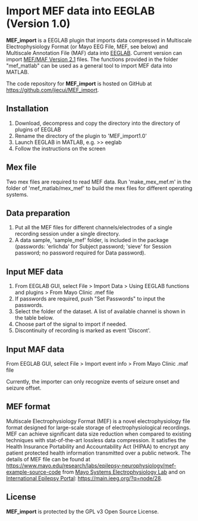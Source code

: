 Import MEF data into EEGLAB (Version 1.0)
=========================================

**MEF_import** is a EEGLAB plugin that imports data compressed in Multiscale Electrophysiology Format (or Mayo EEG File, MEF, see below) and Multiscale Annotation File (MAF) data into [EEGLAB](https://sccn.ucsd.edu/eeglab/index.php).
Current version can import [MEF/MAF Version 2.1](https://github.com/benbrinkmann/mef_lib_2_1) files.
The functions provided in the folder "mef_matlab" can be used as a general tool to import MEF data into MATLAB.

The code repository for **MEF_import** is hosted on GitHub at https://github.com/jiecui/MEF_import.

Installation
------------
1. Download, decompress and copy the directory into the directory of plugins of EEGLAB
1. Rename the directory of the plugin to 'MEF_import1.0'
1. Launch EEGLAB in MATLAB, e.g. >> eeglab
1. Follow the instructions on the screen

Mex file
--------
Two mex files are required to read MEF data. Run 'make_mex_mef.m' in the folder of 'mef_matlab/mex_mef' to build the mex files for different operating systems.
 
Data preparation
----------------
1. Put all the MEF files for different channels/electrodes of a single recording session under a single directory. 
1. A data sample, 'sample_mef' folder, is included in the package (passwords: 'erlichda' for Subject password; 'sieve' for Session password; no password required for Data password).

Input MEF data
--------------
1. From EEGLAB GUI, select File > Import Data > Using EEGLAB functions and plugins > From Mayo Clinic .mef file
1. If passwords are required, push "Set Passwords" to input the passwords.
1. Select the folder of the dataset.  A list of available channel is shown in the table below.
1. Choose part of the signal to import if needed.
1. Discontinuity of recording is marked as event 'Discont'.

Input MAF data
--------------
From EEGLAB GUI, select File > Import event info > From Mayo Clinic .maf file

Currently, the importer can only recognize events of seizure onset and seizure offset.

MEF format
----------
Multiscale Electrophysiology Format (MEF) is a novel electrophysiology file format designed for large-scale storage of electrophysiological recordings.
MEF can achieve significant data size reduction when compared to existing techniques with stat-of-the-art lossless data compression.
It satisfies the Health Insurance Portability and Accountability Act (HIPAA) to encrypt any patient protected health information transmitted over a public network.
The details of MEF file can be found at https://www.mayo.edu/research/labs/epilepsy-neurophysiology/mef-example-source-code from [Mayo Systems Electrophysiology Lab](http://msel.mayo.edu/) and on [International Epilepsy Portal](https://main.ieeg.org): https://main.ieeg.org/?q=node/28. 

License
-------
**MEF_import** is protected by the GPL v3 Open Source License.
